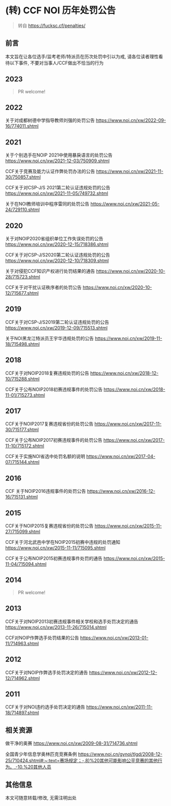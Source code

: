 
# (转) CCF NOI 历年处罚公告

> 转自 <https://fucksc.cf/penalties/>

## 前言

本文旨在让各位选手/监考老师/特派员在历次处罚中引以为戒, 请各位读者理性看待以下事件, 不要对当事人/CCF做出不恰当的行为

<!-- more -->

## 2023

> PR welcome!

## 2022

关于对成都树德中学指导教师刘强的处罚公告 <https://www.noi.cn/xw/2022-09-16/774011.shtml>

## 2021

关于个别选手在NOIP 2021中使用暴戾语言的处罚公告 <https://www.noi.cn/xw/2021-12-03/750909.shtml>

CCF关于竞赛及能力认证作弊处罚办法的公告 <https://www.noi.cn/xw/2021-11-30/750857.shtml>

CCF关于对CSP-J/S 2021第二轮认证违规处罚的公告 <https://www.noi.cn/xw/2021-11-05/749732.shtml>

关于在NOI教师培训中程序雷同的处罚公告 <https://www.noi.cn/xw/2021-05-24/729110.shtml>

## 2020

关于对NOIP2020省组织单位工作失误处罚的公告 <https://www.noi.cn/xw/2020-12-15/718386.shtml>

CCF关于对CSP-J/S2020第二轮认证违规处罚的公告 <https://www.noi.cn/xw/2020-12-10/718309.shtml>

关于对侵犯CCF知识产权进行处罚结果的通告 <https://www.noi.cn/xw/2020-10-28/715723.shtml>

CCF关于对干扰认证秩序者的处罚公告 <https://www.noi.cn/xw/2020-10-12/715677.shtml>

## 2019

CCF关于对CSP-J/S2019第二轮认证违规处罚的公告 <https://www.noi.cn/xw/2019-12-09/715513.shtml>

关于NOI黑龙江特派员王宇华违规处罚的公告 <https://www.noi.cn/xw/2019-11-18/715498.shtml>

## 2018

CCF关于对NOIP2018复赛违规处罚的公告 <https://www.noi.cn/xw/2018-12-10/715288.shtml>

CCF关于公布NOIP2018初赛违规事件的处罚公告 <https://www.noi.cn/xw/2018-11-01/715273.shtml>

## 2017

CCF关于NOIP2017复赛违规省份的处罚公告 <https://www.noi.cn/xw/2017-11-30/715177.shtml>

CCF关于公布NOIP2017初赛违规事件的处罚公告 <https://www.noi.cn/xw/2017-11-10/715172.shtml>

CCF关于实施NOI省选中处罚名额的说明 <https://www.noi.cn/xw/2017-04-07/715144.shtml>

## 2016

CCF 关于NOIP2016违规事件的处罚公告 <https://www.noi.cn/xw/2016-12-16/715131.shtml>

## 2015

CCF关于NOIP2015复赛违规省份的处罚公告 <https://www.noi.cn/xw/2015-11-27/715099.shtml>

CCF关于河北武邑中学在NOIP2015初赛中违规的处罚通知 <https://www.noi.cn/xw/2015-11-11/715095.shtml>

CCF关于公布NOIP2015初赛违规事件处罚的通告 <https://www.noi.cn/xw/2015-11-04/715094.shtml>

## 2014

> PR welcome!

## 2013

CCF关于对NOIP2013初赛违规事件相关学校和选手处罚决定的通告 <https://www.noi.cn/xw/2013-11-26/715014.shtml>

CCF对NOIP作弊选手处罚结果的公告 <https://www.noi.cn/xw/2013-01-11/714963.shtml>

## 2012

CCF关于对NOIP作弊选手处罚决定的通告 <https://www.noi.cn/xw/2012-12-12/714962.shtml>

## 2011

CCF关于对NOI违约选手处罚决定的通告 <https://www.noi.cn/xw/2011-11-18/714897.shtml>

## 相关资源

做干净的奥赛 <https://www.noi.cn/xw/2009-08-31/714736.shtml>

全国青少年信息学奥林匹克竞赛条例 <https://www.noi.cn/gynoi/tlgd/2008-12-25/710424.shtml#:~:text=赛场规定；-,8)%20其他可能影响公平竞赛的其他行为。,-10.%20其他人员>

## 其他信息

本文可随意转载/修改, 无需注明出处

<nocopyright value="true"></nocopyright>
